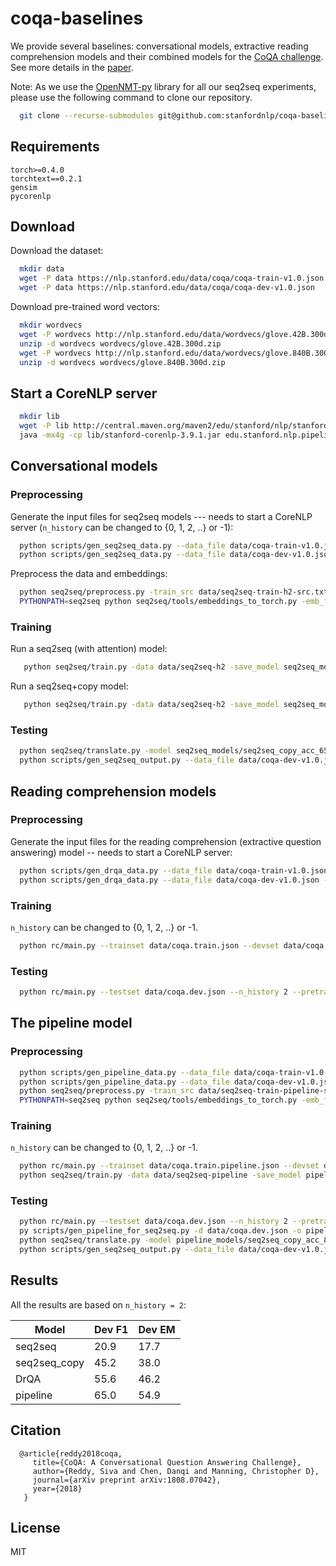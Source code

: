 # coqa-baselines
We provide several baselines: conversational models, extractive reading comprehension models and their combined models for the [CoQA challenge](https://stanfordnlp.github.io/coqa/). See more details in the [paper](https://arxiv.org/abs/1808.07042).

Note: As we use the [OpenNMT-py](https://github.com/OpenNMT/OpenNMT-py) library for all our seq2seq experiments, please use the following command to clone our repository.

```bash
  git clone --recurse-submodules git@github.com:stanfordnlp/coqa-baselines.git
```

## Requirements
```
torch>=0.4.0
torchtext==0.2.1
gensim
pycorenlp
```

## Download
Download the dataset:
```bash
  mkdir data
  wget -P data https://nlp.stanford.edu/data/coqa/coqa-train-v1.0.json
  wget -P data https://nlp.stanford.edu/data/coqa/coqa-dev-v1.0.json
```

Download pre-trained word vectors:
```bash
  mkdir wordvecs
  wget -P wordvecs http://nlp.stanford.edu/data/wordvecs/glove.42B.300d.zip
  unzip -d wordvecs wordvecs/glove.42B.300d.zip
  wget -P wordvecs http://nlp.stanford.edu/data/wordvecs/glove.840B.300d.zip
  unzip -d wordvecs wordvecs/glove.840B.300d.zip
```

## Start a CoreNLP server

```bash
  mkdir lib
  wget -P lib http://central.maven.org/maven2/edu/stanford/nlp/stanford-corenlp/3.9.1/stanford-corenlp-3.9.1.jar
  java -mx4g -cp lib/stanford-corenlp-3.9.1.jar edu.stanford.nlp.pipeline.StanfordCoreNLPServer -port 9000 -timeout 15000
```

## Conversational models
### Preprocessing
Generate the input files for seq2seq models --- needs to start a CoreNLP server (`n_history` can be changed to {0, 1, 2, ..} or -1):
```bash
  python scripts/gen_seq2seq_data.py --data_file data/coqa-train-v1.0.json --n_history 2 --lower --output_file data/seq2seq-train-h2
  python scripts/gen_seq2seq_data.py --data_file data/coqa-dev-v1.0.json --n_history 2 --lower --output_file data/seq2seq-dev-h2
```

Preprocess the data and embeddings:
```bash
  python seq2seq/preprocess.py -train_src data/seq2seq-train-h2-src.txt -train_tgt data/seq2seq-train-h2-tgt.txt -valid_src data/seq2seq-dev-h2-src.txt -valid_tgt data/seq2seq-dev-h2-tgt.txt -save_data data/seq2seq-h2 -lower -dynamic_dict -src_seq_length 10000
  PYTHONPATH=seq2seq python seq2seq/tools/embeddings_to_torch.py -emb_file_enc wordvecs/glove.42B.300d.txt -emb_file_dec wordvecs/glove.42B.300d.txt -dict_file data/seq2seq-h2.vocab.pt -output_file data/seq2seq-h2.embed
```

### Training
Run a seq2seq (with attention) model:
```bash
   python seq2seq/train.py -data data/seq2seq-h2 -save_model seq2seq_models/seq2seq -word_vec_size 300 -pre_word_vecs_enc data/seq2seq-h2.embed.enc.pt -pre_word_vecs_dec data/seq2seq-h2.embed.dec.pt -epochs 50 -gpuid 0 -seed 123
```

Run a seq2seq+copy model:
```bash
   python seq2seq/train.py -data data/seq2seq-h2 -save_model seq2seq_models/seq2seq_copy -copy_attn -reuse_copy_attn -word_vec_size 300 -pre_word_vecs_enc data/seq2seq.embed.enc.pt -pre_word_vecs_dec data/seq2seq.embed.dec.pt -epochs 50 -gpuid 0 -seed 123
```

### Testing
```bash
  python seq2seq/translate.py -model seq2seq_models/seq2seq_copy_acc_65.49_ppl_4.71_e15.pt -src data/seq2seq-dev-h2-src.txt -output seq2seq_models/pred.txt -replace_unk -verbose -gpu 0
  python scripts/gen_seq2seq_output.py --data_file data/coqa-dev-v1.0.json --pred_file seq2seq_models/pred.txt --output_file seq2seq_models/seq2seq_copy.prediction.json
```


## Reading comprehension models
### Preprocessing
Generate the input files for the reading comprehension (extractive question answering) model -- needs to start a CoreNLP server:
```bash
  python scripts/gen_drqa_data.py --data_file data/coqa-train-v1.0.json --output_file coqa.train.json
  python scripts/gen_drqa_data.py --data_file data/coqa-dev-v1.0.json --output_file coqa.dev.json
```

### Training
`n_history` can be changed to {0, 1, 2, ..} or -1.
```bash
  python rc/main.py --trainset data/coqa.train.json --devset data/coqa.dev.json --n_history 2 --dir rc_models --embed_file wordvecs/glove.840B.300d.txt
```


### Testing
```bash
  python rc/main.py --testset data/coqa.dev.json --n_history 2 --pretrained rc_models
```

## The pipeline model
### Preprocessing
```bash
  python scripts/gen_pipeline_data.py --data_file data/coqa-train-v1.0.json --output_file1 data/coqa.train.pipeline.json --output_file2 data/seq2seq-train-pipeline
  python scripts/gen_pipeline_data.py --data_file data/coqa-dev-v1.0.json --output_file1 data/coqa.dev.pipeline.json --output_file2 data/seq2seq-dev-pipeline
  python seq2seq/preprocess.py -train_src data/seq2seq-train-pipeline-src.txt -train_tgt data/seq2seq-train-pipeline-tgt.txt -valid_src data/seq2seq-dev-pipeline-src.txt -valid_tgt data/seq2seq-dev-pipeline-tgt.txt -save_data data/seq2seq-pipeline -lower -dynamic_dict -src_seq_length 10000
  PYTHONPATH=seq2seq python seq2seq/tools/embeddings_to_torch.py -emb_file_enc wordvecs/glove.42B.300d.txt -emb_file_dec wordvecs/glove.42B.300d.txt -dict_file data/seq2seq-pipeline.vocab.pt -output_file data/seq2seq-pipeline.embed
```

### Training
`n_history` can be changed to {0, 1, 2, ..} or -1.
```bash
  python rc/main.py --trainset data/coqa.train.pipeline.json --devset data/coqa.dev.pipeline.json --n_history 2 --dir pipeline_models --embed_file wordvecs/glove.840B.300d.txt --predict_raw_text n
  python seq2seq/train.py -data data/seq2seq-pipeline -save_model pipeline_models/seq2seq_copy -copy_attn -reuse_copy_attn -word_vec_size 300 -pre_word_vecs_enc data/seq2seq-pipeline.embed.enc.pt -pre_word_vecs_dec data/seq2seq-pipeline.embed.dec.pt -epochs 50 -gpuid 0 -seed 123
```

### Testing
```bash
  python rc/main.py --testset data/coqa.dev.json --n_history 2 --pretrained pipeline_models
  py scripts/gen_pipeline_for_seq2seq.py -d data/coqa.dev.json -o pipeline_models/pipeline-seq2seq-src.txt -p pipeline_models/predictions.json
  python seq2seq/translate.py -model pipeline_models/seq2seq_copy_acc_85.00_ppl_2.18_e16.pt -src pipeline_models/pipeline-seq2seq-src.txt -output pipeline_models/pred.txt -replace_unk -verbose -gpu 0
  python scripts/gen_seq2seq_output.py --data_file data/coqa-dev-v1.0.json --pred_file pipeline_models/pred.txt --output_file pipeline_models/pipeline.prediction.json
```

## Results

All the results are based on `n_history = 2`:

| Model  | Dev F1 | Dev EM |
| ------------- | ------------- | ------------- |
| seq2seq | 20.9 | 17.7 |
| seq2seq_copy  | 45.2  | 38.0 |
| DrQA | 55.6 | 46.2 |
| pipeline | 65.0 | 54.9 |

## Citation

```
  @article{reddy2018coqa,
     title={CoQA: A Conversational Question Answering Challenge},
     author={Reddy, Siva and Chen, Danqi and Manning, Christopher D},
     journal={arXiv preprint arXiv:1808.07042},
     year={2018}
   }
```

## License
MIT
